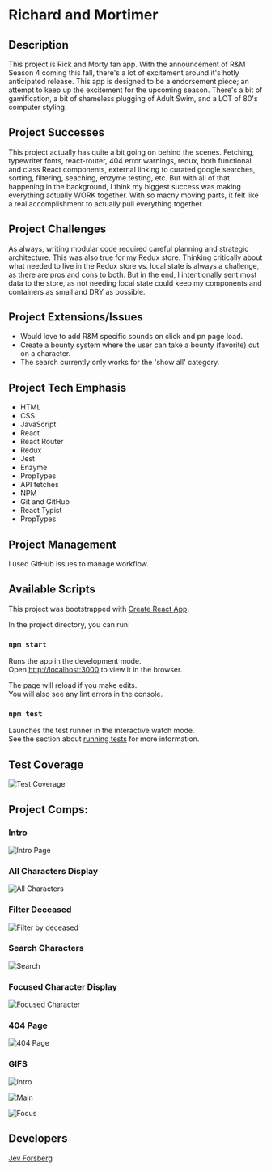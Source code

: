 # Richard and Mortimer

## Description

This project is Rick and Morty fan app. With the announcement of R&M Season 4 coming this fall, there's a lot of excitement around it's hotly anticipated release. This app is designed to be a endorsement piece; an attempt to keep up the excitement for the upcoming season. There's a bit of gamification, a bit of shameless plugging of Adult Swim, and a LOT of 80's computer styling.

## Project Successes

This project actually has quite a bit going on behind the scenes. Fetching, typewriter fonts, react-router, 404 error warnings, redux, both functional and class React components, external linking to curated google searches, sorting, filtering, seaching, enzyme testing, etc. But with all of that happening in the background, I think my biggest success was making everything actually WORK together. With so macny moving parts, it felt like a real accomplishment to actually pull everything together.

## Project Challenges

As always, writing modular code required careful planning and strategic architecture. This was also true for my Redux store. Thinking critically about what needed to live in the Redux store vs. local state is always a challenge, as there are pros and cons to both. But in the end, I intentionally sent most data to the store, as not needing local state could keep my components and containers as small and DRY as possible.


## Project Extensions/Issues

* Would love to add R&M specific sounds on click and pn page load.
* Create a bounty system where the user can take a bounty (favorite) out on a character.
* The search currently only works for the 'show all' category.

## Project Tech Emphasis

* HTML
* CSS
* JavaScript
* React
* React Router
* Redux
* Jest
* Enzyme
* PropTypes
* API fetches
* NPM
* Git and GitHub
* React Typist
* PropTypes

## Project Management

I used GitHub issues to manage workflow.

## Available Scripts

This project was bootstrapped with [Create React App](https://github.com/facebook/create-react-app).

In the project directory, you can run:

### `npm start`

Runs the app in the development mode.<br>
Open [http://localhost:3000](http://localhost:3000) to view it in the browser.

The page will reload if you make edits.<br>
You will also see any lint errors in the console.

### `npm test`

Launches the test runner in the interactive watch mode.<br>
See the section about [running tests](https://facebook.github.io/create-react-app/docs/running-tests) for more information.

## Test Coverage

![Test Coverage](./src/assets/Testing.png)

## Project Comps:

### Intro

![Intro Page](./src/assets/Intro_screen.png)

### All Characters Display

![All Characters](./src/assets/All_characters.png)

### Filter Deceased

![Filter by deceased](./src/assets/All_deceased.png)

### Search Characters

![Search](./src/assets/All_search.png)

### Focused Character Display

![Focused Character](./src/assets/Focused_char.png)

### 404 Page

![404 Page](./src/assets/404_Error.png)

### GIFS

![Intro](./src/assets/Intro.gif)


![Main](./src/assets/Main.gif)


![Focus](./src/assets/Focus.gif)


## Developers

[Jev Forsberg](https://github.com/baldm0mma)
